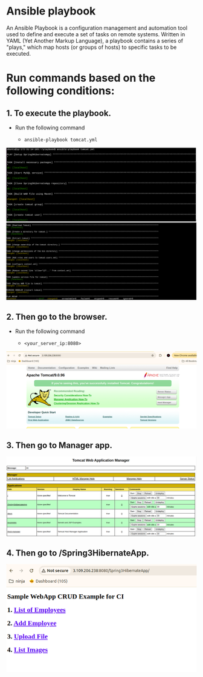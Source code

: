 #  Ansible playbook
An Ansible Playbook is a configuration management and automation tool used to define and execute a set of tasks on remote systems. Written in YAML (Yet Another Markup Language), a playbook contains a series of "plays," which map hosts (or groups of hosts) to specific tasks to be executed.


 #  Run  commands based on the following conditions:
## 1. To execute the playbook.
- Run the following  command

   - ``` ansible-playbook tomcat.yml ```

![ansible_assignment_3](pictures/playbook_execution_1.png)
![ansible_assignment_3](pictures/playbook_execution_2.png)



## 2. Then go to the browser.
- Run the following  command

   - ``` <your_server_ip:8080> ```

![ansible_assignment_3](pictures/tomcat.png)



## 3. Then go to Manager app.

![ansible_assignment_3](pictures/app_manager.png)



## 4. Then go to /Spring3HibernateApp.

![ansible_assignment_3](pictures/final_result.png)

